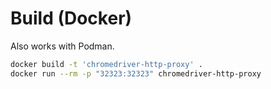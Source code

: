 # Build (Docker)

Also works with Podman.

```sh
docker build -t 'chromedriver-http-proxy' .
docker run --rm -p "32323:32323" chromedriver-http-proxy
```

